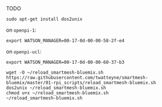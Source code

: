 TODO

```
sudo apt-get install dos2unix
```

on `openpi-1`:
```
export WATSON_MANAGER=00-17-0d-00-00-58-2f-e4
```

on `openpi-ucl`:
```
export WATSON_MANAGER=00-17-0d-00-00-60-37-b3
```

```
wget -O ~/reload_smartmesh-bluemix.sh https://raw.githubusercontent.com/twatteyne/smartmesh-bluemix/master/01-rpi_scripts/reload_smartmesh-bluemix.sh
dos2unix ~/reload_smartmesh-bluemix.sh
chmod u+x ~/reload_smartmesh-bluemix.sh
~/reload_smartmesh-bluemix.sh
```